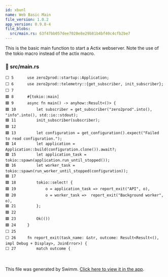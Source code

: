 ```yaml
---
id: xbunl
name: Web Basic Main
file_version: 1.0.2
app_version: 0.9.8-4
file_blobs:
  src/main.rs: 63f47bb057dee7028e8e29b81b4bf40c4cfb2be7
---
```


This is the basic main function to start a Actix webserver. Note the use of the tokio macro instead of the actix macro.
<!-- NOTE-swimm-snippet: the lines below link your snippet to Swimm -->
### 📄 src/main.rs
```renderscript
⬜ 5      use zero2prod::startup::Application;
⬜ 6      use zero2prod::telemetry::{get_subscriber, init_subscriber};
⬜ 7      
🟩 8      #[tokio::main]
🟩 9      async fn main() -> anyhow::Result<()> {
🟩 10         let subscriber = get_subscriber("zero2prod".into(), "info".into(), std::io::stdout);
🟩 11         init_subscriber(subscriber);
🟩 12     
🟩 13         let configuration = get_configuration().expect("Failed to read configuration.");
🟩 14         let application = Application::build(configuration.clone()).await?;
🟩 15         let application_task = tokio::spawn(application.run_until_stopped());
🟩 16         let worker_task = tokio::spawn(run_worker_until_stopped(configuration));
🟩 17     
🟩 18         tokio::select! {
🟩 19             o = application_task => report_exit("API", o),
🟩 20             o = worker_task =>  report_exit("Background worker", o),
🟩 21         };
🟩 22     
🟩 23         Ok(())
🟩 24     }
⬜ 25     
⬜ 26     fn report_exit(task_name: &str, outcome: Result<Result<(), impl Debug + Display>, JoinError>) {
⬜ 27         match outcome {
```

<br/>

This file was generated by Swimm. [Click here to view it in the app](https://app.swimm.io/repos/Z2l0aHViJTNBJTNBemVybzJwcm9kJTNBJTNBRmxvcmlhbktsaW1h/docs/xbunl).